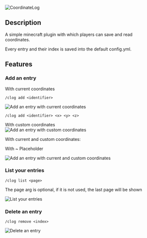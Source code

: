 ![CoordinateLog](https://github.com/mlhmz/coordinate-log/assets/66556288/7553bed3-f97b-4a8e-a3e4-3905431ffd1a)

## Description

A simple minecraft plugin with which players can save and read coordinates. 

Every entry and their index is saved into the default config.yml.

## Features

### Add an entry

With current coordinates  

`/clog add <identifier>`

![Add an entry with current coordinates](https://github.com/mlhmz/coordinate-log/assets/66556288/3714e2ac-cd7f-46fe-a8eb-a8e0784b2691)

`/clog add <identifier> <x> <y> <z>`

With custom coordinates  
![Add an entry with custom coordinates](https://github.com/mlhmz/coordinate-log/assets/66556288/4475e3f5-4751-40ea-96b7-6e3c4f6f0b15)



With current and custom coordinates:

With ~ Placeholder

![Add an entry with current and custom coordinates](https://github.com/mlhmz/coordinate-log/assets/66556288/9136fa9e-55bd-4dab-a0a7-1d9a910fa458)

### List your entries

`/clog list <page>`

The page arg is optional, if it is not used, the last page will be shown

![List your entries](https://github.com/mlhmz/coordinate-log/assets/66556288/5694700c-0cad-4954-8240-e1dcc5c69e66)

### Delete an entry

`/clog remove <index>`

![Delete an entry](https://github.com/mlhmz/coordinate-log/assets/66556288/84ae08eb-2e3b-4748-8b41-198b12081aeb)

